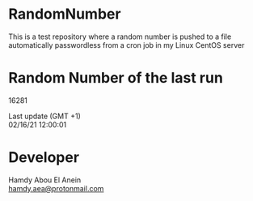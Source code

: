 # RandomNumber    
This is a test repository where a random number is pushed to a file automatically passwordless from a cron job in my Linux CentOS server    
# Random Number of the last run   
16281
      
Last update (GMT +1)    
02/16/21 12:00:01
# Developer    
Hamdy Abou El Anein   
hamdy.aea@protonmail.com
